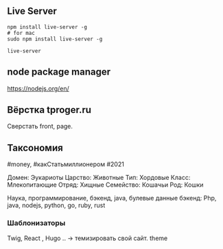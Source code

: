 ## Live Server

````shell
npm install live-server -g
# for mac
sudo npm install live-server -g

live-server
````

## node package manager

https://nodejs.org/en/


























## Вёрстка  tproger.ru

Сверстать front, page.

## Таксономия

#money, #какСтатьмиллионером #2021 

Домен:	Эукариоты
Царство:	Животные
Тип:	Хордовые
Класс:	Млекопитающие
Отряд:	Хищные
Семейство:	Кошачьи
Род:	Кошки

Наука, программирование, бэкенд, java, булевые данные
бэкенд: Php, java, nodejs, python, go, ruby, rust

### Шаблонизаторы 

Twig, React , Hugo .. -> темизировать свой сайт. theme 